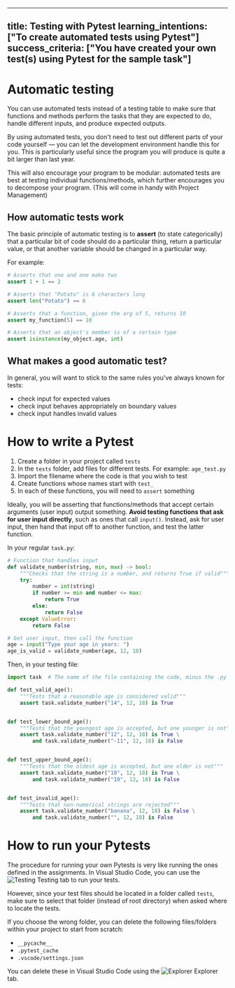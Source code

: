 ----
title: Testing with Pytest
learning_intentions: ["To create automated tests using Pytest"]
success_criteria: ["You have created your own test(s) using Pytest for the sample task"]
----

# Automatic testing

You can use automated tests instead of a testing table to make sure that functions and methods perform the tasks that they are expected to do, handle different inputs, and produce expected outputs.

By using automated tests, you don't need to test out different parts of your code yourself — you can let the development environment handle this for you. This is particularly useful since the program you will produce is quite a bit larger than last year.

This will also encourage your program to be modular: automated tests are best at testing individual functions/methods, which further encourages you to decompose your program. (This will come in handy with Project Management)

## How automatic tests work

The basic principle of automatic testing is to **assert** (to state categorically) that a particular bit of code should do a particular thing, return a particular value, or that another variable should be changed in a particular way.

For example:

```python
# Asserts that one and one make two
assert 1 + 1 == 2

# Asserts that "Potato" is 6 characters long
assert len("Potato") == 6

# Asserts that a function, given the arg of 5, returns 10
assert my_function(5) == 10

# Asserts that an object's member is of a certain type
assert isinstance(my_object.age, int)
```

## What makes a good automatic test?

In general, you will want to stick to the same rules you've always known for tests:

- check input for expected values
- check input behaves appropriately on boundary values
- check input handles invalid values

# How to write a Pytest

1. Create a folder in your project called ``tests``
2. In the ``tests`` folder, add files for different tests. For example: ``age_test.py``
3. Import the filename where the code is that you wish to test
4. Create functions whose names start with ``test_``
5. In each of these functions, you will need to ``assert`` something

Ideally, you will be asserting that functions/methods that accept certain arguments (user input) output something. **Avoid testing functions that ask for user input directly**, such as ones that call ``input()``. Instead, ask for user input, then hand that input off to another function, and test the latter function.

In your regular ``task.py``:

```python
# Function that handles input
def validate_number(string, min, max) -> bool:
    """Checks that the string is a number, and returns True if valid"""
    try:
        number = int(string)
        if number >= min and number <= max:
            return True
        else:
            return False
    except ValueError:
        return False

# Get user input, then call the function
age = input("Type your age in years: ")
age_is_valid = validate_number(age, 12, 18)
```

Then, in your testing file:

```python
import task  # The name of the file containing the code, minus the .py

def test_valid_age():
    """Tests that a reasonable age is considered valid"""
    assert task.validate_number("14", 12, 18) is True


def test_lower_bound_age():
    """Tests that the youngest age is accepted, but one younger is not"""
    assert task.validate_number("12", 12, 18) is True \
        and task.validate_number("-11", 12, 18) is False


def test_upper_bound_age():
    """Tests that the oldest age is accepted, but one older is not"""
    assert task.validate_number("18", 12, 18) is True \
        and task.validate_number("19", 12, 18) is False


def test_invalid_age():
    """Tests that non-numerical strings are rejected"""
    assert task.validate_number("banana", 12, 18) is False \
        and task.validate_number("", 12, 18) is False
```

# How to run **your** Pytests

The procedure for running your own Pytests is very like running the ones defined in the assignments. In Visual Studio Code, you can use the ![Testing](../../img/beaker.svg) Testing tab to run your tests.

However, since your test files should be located in a folder called ``tests``, make sure to select that folder (instead of root directory) when asked where to locate the tests.

If you choose the wrong folder, you can delete the following files/folders within your project to start from scratch:

- ``__pycache__``
- ``.pytest_cache``
- ``.vscode/settings.json``

You can delete these in Visual Studio Code using the ![Explorer](../../img/files.svg) Explorer tab.